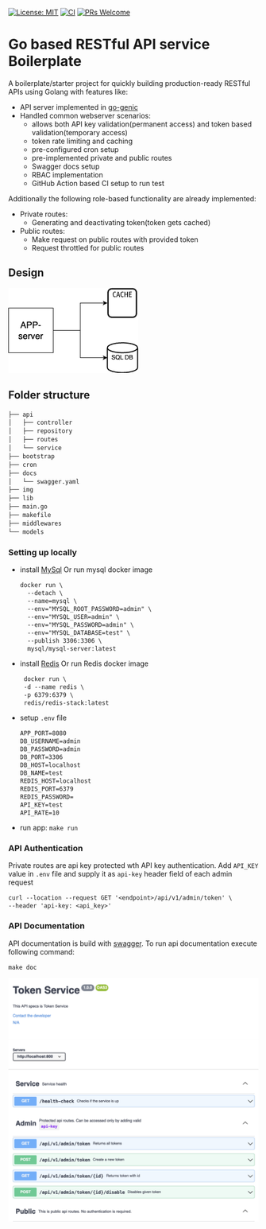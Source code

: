 [![License: MIT](https://img.shields.io/badge/License-MIT-yellow.svg)](https://opensource.org/licenses/MIT)
[![CI](https://github.com/shankar524/go-app-invite-service/actions/workflows/test.yml/badge.svg?branch=main)](https://github.com/shankar524/go-app-invite-service/actions/workflows/test.yml)
[![PRs Welcome](https://img.shields.io/badge/PRs-welcome-brightgreen.svg?style=flat-square)](https://makeapullrequest.com)
# Go based RESTful API service Boilerplate
A boilerplate/starter project for quickly building production-ready RESTful APIs using Golang with features like:
  - API server implemented in [go-genic](https://gin-gonic.com/)
  - Handled common webserver scenarios:
    - allows both API key validation(permanent access) and token based validation(temporary access)
    - token rate limiting and caching
    - pre-configured cron setup
    - pre-implemented private and public routes
    - Swagger docs setup
    - RBAC implementation
    - GitHub Action based CI setup to run test

Additionally the following role-based functionality are already implemented:
- Private routes:
  - Generating and deactivating token(token gets cached)
- Public routes:
  - Make request on public routes with provided token
  - Request throttled for public routes

## Design
![System Design](./img/system-diagram.png "System design")

## Folder structure
```bash
├── api
│   ├── controller
│   ├── repository
│   ├── routes
│   └── service
├── bootstrap
├── cron
├── docs
│   └── swagger.yaml
├── img
├── lib
├── main.go
├── makefile
├── middlewares
└── models
```

### Setting up locally
- install [MySql](https://www.mysql.com/downloads/) Or run mysql docker image
  ```
  docker run \
    --detach \
    --name=mysql \
    --env="MYSQL_ROOT_PASSWORD=admin" \
    --env="MYSQL_USER=admin" \
    --env="MYSQL_PASSWORD=admin" \
    --env="MYSQL_DATABASE=test" \
    --publish 3306:3306 \
    mysql/mysql-server:latest
  ```
- install [Redis]() Or run Redis docker image
    ```
     docker run \
     -d --name redis \
     -p 6379:6379 \
     redis/redis-stack:latest
    ```
- setup `.env` file
  ```
  APP_PORT=8080
  DB_USERNAME=admin
  DB_PASSWORD=admin
  DB_PORT=3306
  DB_HOST=localhost
  DB_NAME=test
  REDIS_HOST=localhost
  REDIS_PORT=6379
  REDIS_PASSWORD=
  API_KEY=test
  API_RATE=10
  ```
- run app: `make run`

### API Authentication
Private routes are api key protected wth API key authentication. Add `API_KEY` value in `.env` file and supply it as `api-key` header field of each admin request
```curl
curl --location --request GET '<endpoint>/api/v1/admin/token' \
--header 'api-key: <api_key>'
```

### API Documentation
API documentation is build with [swagger](https://swagger.io/). To run api documentation execute following command:
  ```
  make doc
  ```

![API Doc](./img/swagger.png "api doc")
